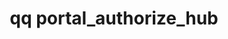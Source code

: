 ---
category: portal
command: portal_authorize_hub
optional_options:
- alternate:
  - --id
  help: The identifier of the hub portal to authorize
  name: -i
  required: true
- alternate:
  - --spoke-address
  help: The IP address of a node in the spoke portal host cluster that proposed the
    relationship
  name: -a
  required: true
- alternate:
  - --spoke-port
  help: The TCP port for portal activity on the remote cluster (3713 by default)
  name: -p
  required: false
- alternate:
  - --json
  help: Pretty-print JSON
  name: -j
  required: false
permalink: /qq-cli-command-guide/portal/portal_authorize_hub.html
positional_options: []
sidebar: qq_cli_command_reference_sidebar
summary: This section explains how to use the <code>qq portal_authorize_hub</code>
  command.
synopsis: Authorize the specified hub portal to activate the relationship
title: qq portal_authorize_hub
usage: qq portal_authorize_hub [-h] -i ID -a SPOKE_ADDRESS [-p SPOKE_PORT] [-j]
zendesk_source: qq CLI Command Guide

---